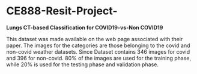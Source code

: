 # CE888-Resit-Project-

**Lungs CT-based Classification for COVID19-vs-Non COVID19**


This dataset was made available on the web page associated with their paper. The images for the categories are those belonging to the covid and non-covid weather datasets. Since Dataset contains 346  images for covid and 396 for non-covid.  80% of the images are used for the training phase, while 20% is used for the testing phase and validation phase. 

